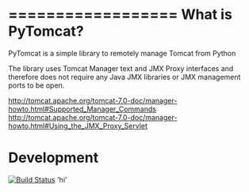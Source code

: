 ==================
What is PyTomcat?
==================

PyTomcat is a simple library to remotely manage Tomcat from Python

The library uses Tomcat Manager text and JMX Proxy interfaces and
therefore does not require any Java JMX libraries or JMX management
ports to be open.

http://tomcat.apache.org/tomcat-7.0-doc/manager-howto.html#Supported_Manager_Commands
http://tomcat.apache.org/tomcat-7.0-doc/manager-howto.html#Using_the_JMX_Proxy_Servlet

Development
============

[![Build Status](https://travis-ci.org/dandb/pytomcat.svg)](https://travis-ci.org/dandb/pytomcat)
'hi'
